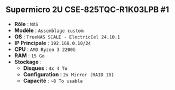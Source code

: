 ## Supermicro 2U CSE-825TQC-R1K03LPB #1

- **Rôle** : `NAS`
- **Modèle** : `Assemblage custom`
- **OS** : `TrueNAS SCALE - ElectricEel 24.10.1`
- **IP Principale** : `192.168.0.10/24`
- **CPU** : `AMD Ryzen 3 2200G`
- **RAM** : `15 Go`
- **Stockage** :
    - **Disques** : `4x 4 To`
    - **Configuration** : `2x Mirror (RAID 10)`
    - **Capacité** : `~8 To usable`
